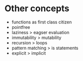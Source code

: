 # Other concepts

* functions as first class citizen
* pointfree
* laziness > eagser evaluation
* immutability > mutability
* recursion > loops
* pattern matching > is statements
* explicit > implicit